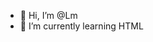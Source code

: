 - 👋 Hi, I’m @Lm
- 🌱 I’m currently learning HTML

<!---
LmUnderscore/LmUnderscore is a ✨ special ✨ repository because its `Hello.md` (this file) appears on your GitHub profile.
You can click the Preview link to take a look at your changes.
--->
